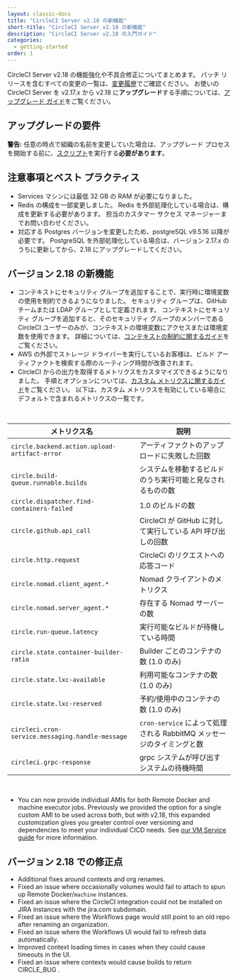 ```yaml
---
layout: classic-docs
title: "CircleCI Server v2.18 の新機能"
short-title: "CircleCI Server v2.18 の新機能"
description: "CircleCI Server v2.18 の入門ガイド"
categories:
  - getting-started
order: 1
---
```


CircleCI Server v2.18 の機能強化や不具合修正についてまとめます。 パッチ リリースを含むすべての変更の一覧は、[変更履歴](https://circleci.com/ja/server/changelog)でご確認ください。 お使いの CircleCI Server を v2.17.x から v2.18 に**アップグレード**する手順については、[アップグレード ガイド](https://circleci.com/ja/docs/2.0/updating-server/#section=server-administration)をご覧ください。

## アップグレードの要件

<div class="alert alert-warning" role="alert">
<b>警告:</b> 任意の時点で組織の名前を変更していた場合は、アップグレード プロセスを開始する前に、<a href="https://circleci.com/ja/docs/2.0/updating-server/#org-rename-script">スクリプト</a>を実行する<b>必要があります</b>。
</div>

## 注意事項とベスト プラクティス

* Services マシンには最低 32 GB の RAM が必要になりました。
* Redis の構成を一部変更しました。 Redis を外部処理化している場合は、構成を更新する必要があります。 担当のカスタマー サクセス マネージャーまでお問い合わせください。
* 対応する Postgres バージョンを変更したため、postgreSQL v9.5.16 以降が必要です。 PostgreSQL を外部処理化している場合は、バージョン 2.17.x のうちに更新してから、2.18 にアップグレードしてください。

## バージョン 2.18 の新機能

* コンテキストにセキュリティ グループを追加することで、実行時に環境変数の使用を制約できるようになりました。 セキュリティ グループは、GitHub チームまたは LDAP グループとして定義されます。 コンテキストにセキュリティ グループを追加すると、そのセキュリティ グループのメンバーである CircleCI ユーザーのみが、コンテキストの環境変数にアクセスまたは環境変数を使用できます。 詳細については、[コンテキストの制約に関するガイド](https://circleci.com/ja/docs/2.0/contexts/#コンテキストの制約)をご覧ください。
* AWS の外部でストレージ ドライバーを実行しているお客様は、ビルド アーティファクトを検索する際のルーティング時間が改善されます。
* CircleCI からの出力を取得するメトリクスをカスタマイズできるようになりました。 手順とオプションについては、[カスタム メトリクスに関するガイド](https://circleci.com/ja/docs/2.0/monitoring/#カスタム-メトリクス)をご覧ください。 以下は、カスタム メトリクスを有効にしている場合にデフォルトで含まれるメトリクスの一覧です。

<br>

| メトリクス名                                           | 説明                                              |
| ------------------------------------------------ | ----------------------------------------------- |
| `circle.backend.action.upload-artifact-error`    | アーティファクトのアップロードに失敗した回数                          |
| `circle.build-queue.runnable.builds`             | システムを移動するビルドのうち実行可能と見なされるものの数                   |
| `circle.dispatcher.find-containers-failed`       | 1.0 のビルドの数                                      |
| `circle.github.api_call`                         | CircleCI が GitHub に対して実行している API 呼び出しの回数        |
| `circle.http.request`                            | CircleCi のリクエストへの応答コード                          |
| `circle.nomad.client_agent.*`                    | Nomad クライアントのメトリクス                              |
| `circle.nomad.server_agent.*`                    | 存在する Nomad サーバーの数                               |
| `circle.run-queue.latency`                       | 実行可能なビルドが待機している時間                               |
| `circle.state.container-builder-ratio`           | Builder ごとのコンテナの数 (1.0 のみ)                      |
| `circle.state.lxc-available`                     | 利用可能なコンテナの数 (1.0 のみ)                            |
| `circle.state.lxc-reserved`                      | 予約/使用中のコンテナの数 (1.0 のみ)                          |
| `circleci.cron-service.messaging.handle-message` | `cron-service` によって処理される RabbitMQ メッセージのタイミングと数 |
| `circleci.grpc-response`                         | grpc システムが呼び出すシステムの待機時間                         |


<!-- * You can now customize your resource class sizes in Server! This means you can change your default resource class as well as define new ones! For information on how, see our [customizations guide](https://circleci.com/docs/2.0/customizations/#resource-classes)

* Server installations can now have a new machine type enabled for the Large resource class.  For information on how, see our [customizations guide](https://circleci.com/docs/2.0/customizations/#enable-the-large-resource-class-for-machine-executor) -->

<br>

* You can now provide individual AMIs for both Remote Docker and machine executor jobs. Previously we provided the option for a single custom AMI to be used across both, but with v2.18, this expanded customization gives you greater control over versioning and dependencies to meet your individual CICD needs. See [our VM Service guide](https://circleci.com/docs/2.0/vm-service/#section=server-administration)  for more information.

## バージョン 2.18 での修正点

* Additional fixes around contexts and org renames.
* Fixed an issue where occasionally volumes would fail to attach to spun up Remote Docker/`machine` instances.
* Fixed an issue where the CircleCI integration could not be installed on JIRA instances with the jira.com subdomain.
* Fixed an issue where the Workflows page would still point to an old repo after renaming an organization.
* Fixed an issue where the Workflows UI would fail to refresh data automatically.
* Improved context loading times in cases when they could cause timeouts in the UI.
* Fixed an issue where contexts would cause builds to return CIRCLE_BUG .
